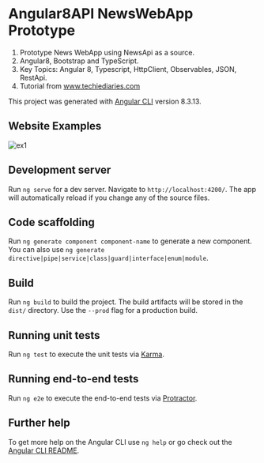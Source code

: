 # Angular8API NewsWebApp **Prototype**
1. Prototype News WebApp using NewsApi as a source.
2. Angular8, Bootstrap and TypeScript.
3. Key Topics: Angular 8, Typescript, HttpClient, Observables, JSON, RestApi.
4. Tutorial from www.techiediaries.com 

This project was generated with [Angular CLI](https://github.com/angular/angular-cli) version 8.3.13.

## Website Examples
![ex1](https://github.com/mwalshd7/Angular8-WebAPI-Prototype/issues/1#issue-514170300)



## Development server

Run `ng serve` for a dev server. Navigate to `http://localhost:4200/`. The app will automatically reload if you change any of the source files.

## Code scaffolding

Run `ng generate component component-name` to generate a new component. You can also use `ng generate directive|pipe|service|class|guard|interface|enum|module`.

## Build

Run `ng build` to build the project. The build artifacts will be stored in the `dist/` directory. Use the `--prod` flag for a production build.

## Running unit tests

Run `ng test` to execute the unit tests via [Karma](https://karma-runner.github.io).

## Running end-to-end tests

Run `ng e2e` to execute the end-to-end tests via [Protractor](http://www.protractortest.org/).

## Further help

To get more help on the Angular CLI use `ng help` or go check out the [Angular CLI README](https://github.com/angular/angular-cli/blob/master/README.md).
